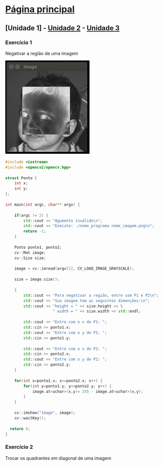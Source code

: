 # [Página principal](index.md)
## [Unidade 1] - [Unidade 2](#) - [Unidade 3](#)

### Exercício 1
Negativar a região de uma imagem

![useful image](ex3.2.1.png)

```c++
#include <iostream>
#include <opencv2/opencv.hpp>

struct Ponto {
	int x;
	int y;
};

int main(int argc, char** argv) {
	
	if(argc != 2) {
		std::cout << "Agumento inválido\n";
		std::cout << "Execute: ./nome_programa nome_imagem.png\n";
		return -1;
	}

	Ponto ponto1, ponto2;
	cv::Mat image;
	cv::Size size;
	
	image = cv::imread(argv[1], CV_LOAD_IMAGE_GRAYSCALE);
	
	size = image.size();
	
	{
		std::cout << "Para negativar a região, entre com P1 e P2\n";
		std::cout << "Sua imagem tem as seguintes dimenções:\n";
		std::cout << "height = " << size.height << \
					 " width = " << size.width << std::endl;
	
		std::cout << "Entre com o x de P1: ";
		std::cin >> ponto1.x;
		std::cout << "Entre com o y de P1: ";
		std::cin >> ponto1.y;
	
		std::cout << "Entre com o x de P2: ";
		std::cin >> ponto2.x;
		std::cout << "Entre com o y de P2: ";
		std::cin >> ponto2.y;		
	}
	
	for(int x=ponto1.x; x<=ponto2.x; x++) {
		for(int y=ponto1.y; y<=ponto2.y; y++) {
			image.at<uchar>(x,y)= 255 - image.at<uchar>(x,y);
		}
	}
	
	cv::imshow("image", image);
	cv::waitKey();
  
  return 0;
}
```
### Exercício 2
Trocar os quadrantes em diagonal de uma imagem
